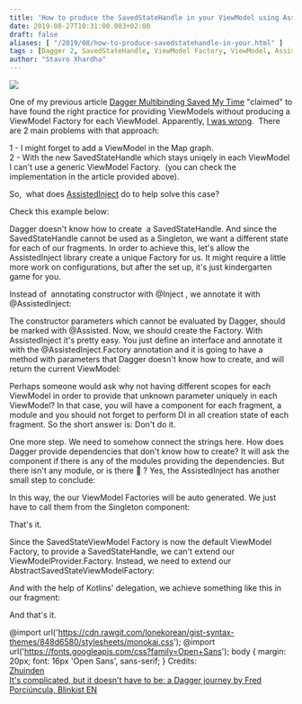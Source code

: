 ```yaml
---
title: 'How to produce the SavedStateHandle in your ViewModel using AssistedInject'
date: 2019-08-27T10:31:00.003+02:00
draft: false
aliases: [ "/2019/08/how-to-produce-savedstatehandle-in-your.html" ]
tags : [Dagger 2, SavedStateHandle, ViewModel Factory, ViewModel, AssistedInject, Kotlin Delegation, Kotlin]
author: "Stavro Xhardha"
---
```


[![](https://1.bp.blogspot.com/-MtcO8qu_Ato/XWTqNfbpINI/AAAAAAAAPAk/-cKfHokXF-A_Sg2jwDZwHWrsg9gqZGTzgCLcBGAs/s1600/karsten-wurth-karsten-wuerth-0w-uTa0Xz7w-unsplash.jpg)](https://1.bp.blogspot.com/-MtcO8qu_Ato/XWTqNfbpINI/AAAAAAAAPAk/-cKfHokXF-A_Sg2jwDZwHWrsg9gqZGTzgCLcBGAs/s1600/karsten-wurth-karsten-wuerth-0w-uTa0Xz7w-unsplash.jpg)

  
One of my previous article [Dagger Multibinding Saved My Time](https://coroutinedispatcher.blogspot.com/2019/08/dagger-multibindings-saved-my-time.html) "claimed" to have found the right practice for providing ViewModels without producing a ViewModel Factory for each ViewModel. Apparently, [I was wrong](https://www.reddit.com/r/androiddev/comments/cnktpg/dagger_multibindings_saved_my_time/).  There are 2 main problems with that approach:  
  
1 - I might forget to add a ViewModel in the Map graph.  
2 - With the new SavedStateHandle which stays uniqely in each ViewModel I can't use a generic ViewModel Factory.  (you can check the implementation in the article provided above).  
  
So,  what does [AssistedInject](https://github.com/square/AssistedInject) do to help solve this case?  
  
Check this example below:  
  
  
Dagger doesn't know how to create  a SavedStateHandle. And since the SavedStateHandle cannot be used as a Singleton, we want a different state for each of our fragments. In order to achieve this, let's allow the AssistedInject library create a unique Factory for us. It might require a little more work on configurations, but after the set up, it's just kindergarten game for you.  
  
Instead of  annotating constructor with @Inject , we annotate it with @AssistedInject:  
  
  
The constructor parameters which cannot be evaluated by Dagger, should be marked with @Assisted. Now, we should create the Factory. With AssistedInject it's pretty easy. You just define an interface and annotate it with the @AssistedInject.Factory annotation and it is going to have a method with parameters that Dagger doesn't know how to create, and will return the current ViewModel:  
  
  
Perhaps someone would ask why not having different scopes for each ViewModel in order to provide that unknown parameter uniquely in each ViewModel? In that case, you will have a component for each fragment, a module and you should not forget to perform DI in all creation state of each fragment. So the short answer is: Don't do it.  
  
One more step. We need to somehow connect the strings here. How does Dagger provide dependencies that don't know how to create? It will ask the component if there is any of the modules providing the dependencies. But there isn't any module, or is there 👀 ? Yes, the AssistedInject has another small step to conclude:  
  
  
In this way, the our ViewModel Factories will be auto generated. We just have to call them from the Singleton component:  
  
  
That's it.  
  
Since the SavedStateViewModel Factory is now the default ViewModel Factory, to provide a SavedStateHandle, we can't extend our ViewModelProvider.Factory. Instead, we need to extend our AbstractSavedStateViewModelFactory:  
  
  
And with the help of Kotlins' delegation, we achieve something like this in our fragment:  
  
  
And that's it.  
  
@import url('https://cdn.rawgit.com/lonekorean/gist-syntax-themes/848d6580/stylesheets/monokai.css'); @import url('https://fonts.googleapis.com/css?family=Open+Sans'); body { margin: 20px; font: 16px 'Open Sans', sans-serif; } Credits:  
[Zhuinden](https://twitter.com/Zhuinden/status/1159442420855164929)  
[It's complicated, but it doesn't have to be: a Dagger journey by Fred Porciúncula, Blinkist EN](https://www.youtube.com/watch?v=9fn5s8_CYJI)
